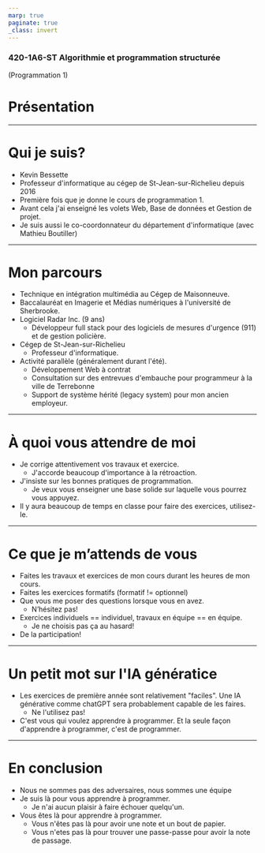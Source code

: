 ```yaml
---
marp: true
paginate: true
_class: invert
---
```


### 420-1A6-ST Algorithmie et programmation structurée
(Programmation 1)
# Présentation

---

# Qui je suis?
- Kevin Bessette
- Professeur d'informatique au cégep de St-Jean-sur-Richelieu depuis 2016
- Première fois que je donne le cours de programmation 1.
- Avant cela j'ai enseigné les volets Web, Base de données et Gestion de projet.
- Je suis aussi le co-coordonnateur du département d'informatique (avec Mathieu Boutiller)

---

# Mon parcours
- Technique en intégration multimédia au Cégep de Maisonneuve.
- Baccalauréat en Imagerie et Médias numériques à l'université de Sherbrooke.
- Logiciel Radar Inc. (9 ans)
  - Développeur full stack pour des logiciels de mesures d'urgence (911) et de gestion policière.
- Cégep de St-Jean-sur-Richelieu
  - Professeur d'informatique.
- Activité parallèle (généralement durant l'été).
  - Développement Web à contrat
  - Consultation sur des entrevues d'embauche pour programmeur à la ville de Terrebonne
  - Support de système hérité (legacy system) pour mon ancien employeur.

---

# À quoi vous attendre de moi
- Je corrige attentivement vos travaux et exercice.
  - J'accorde beaucoup d'importance à la rétroaction.
- J'insiste sur les bonnes pratiques de programmation.
  - Je veux vous enseigner une base solide sur laquelle vous pourrez vous appuyez.
- Il y aura beaucoup de temps en classe pour faire des exercices, utilisez-le.

---

# Ce que je m’attends de vous
- Faites les travaux et exercices de mon cours durant les heures de mon cours.
- Faites les exercices formatifs (formatif != optionnel)
- Que vous me poser des questions lorsque vous en avez.  
  - N’hésitez pas!
- Exercices individuels == individuel, travaux en équipe == en équipe.
  - Je ne choisis pas ça au hasard!
- De la participation!
---

# Un petit mot sur l'IA génératice
- Les exercices de première année sont relativement "faciles".  Une IA générative comme chatGPT sera probablement capable de les faires.  
  - Ne l'utilisez pas!
- C'est vous qui voulez apprendre à programmer.  Et la seule façon d'apprendre à programmer, c'est de programmer.

---

# En conclusion
- Nous ne sommes pas des adversaires, nous sommes une équipe
- Je suis là pour vous apprendre à programmer.
  - Je n'ai aucun plaisir à faire échouer quelqu'un.
- Vous êtes là pour apprendre à programmer.
  - Vous n'êtes pas là pour avoir une note et un bout de papier.
  - Vous n'etes pas là pour trouver une passe-passe pour avoir la note de passage.
